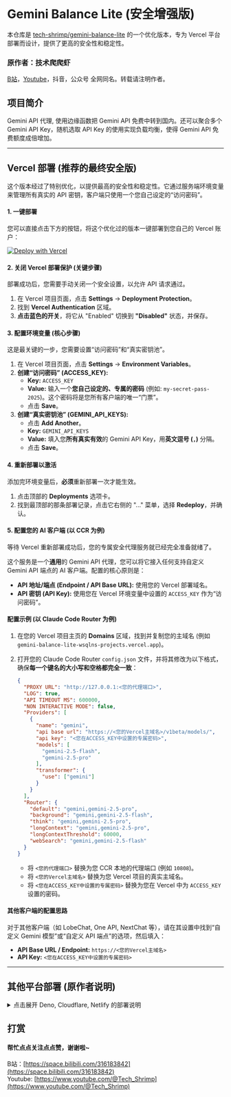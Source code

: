 # Gemini Balance Lite (安全增强版)

本仓库是 [tech-shrimp/gemini-balance-lite](https://github.com/tech-shrimp/gemini-balance-lite) 的一个优化版本，专为 Vercel 平台部署而设计，提供了更高的安全性和稳定性。

### 原作者：技术爬爬虾
[B站](https://space.bilibili.com/316183842)，[Youtube](https://www.youtube.com/@Tech_Shrimp)，抖音，公众号 全网同名。转载请注明作者。


## 项目简介

Gemini API 代理, 使用边缘函数把 Gemini API 免费中转到国内。还可以聚合多个 Gemini API Key，随机选取 API Key 的使用实现负载均衡，使得 Gemini API 免费额度成倍增加。

---

## Vercel 部署 (推荐的最终安全版)

这个版本经过了特别优化，以提供最高的安全性和稳定性。它通过服务端环境变量来管理所有真实的 API 密钥，客户端只使用一个您自己设定的“访问密码”。

#### **1. 一键部署**

您可以直接点击下方的按钮，将这个优化过的版本一键部署到您自己的 Vercel 账户：

[![Deploy with Vercel](https://vercel.com/button)](https://vercel.com/new/clone?repository-url=https://github.com/woshengqilenie/gemini-balance-lite)

#### **2. 关闭 Vercel 部署保护 (关键步骤)**

部署成功后，您需要手动关闭一个安全设置，以允许 API 请求通过。

1.  在 Vercel 项目页面，点击 **Settings** -> **Deployment Protection**。
2.  找到 **Vercel Authentication** 区域。
3.  **点击蓝色的开关**，将它从 "Enabled" 切换到 **"Disabled"** 状态，并保存。

#### **3. 配置环境变量 (核心步骤)**

这是最关键的一步，您需要设置“访问密码”和“真实密钥池”。

1.  在 Vercel 项目页面，点击 **Settings** -> **Environment Variables**。
2.  **创建“访问密码” (ACCESS_KEY):**
    *   **Key:** `ACCESS_KEY`
    *   **Value:** 输入一个**您自己设定的、专属的密码** (例如: `my-secret-pass-2025`)。这个密码将是您所有客户端的唯一“门票”。
    *   点击 **Save**。
3.  **创建“真实密钥池” (GEMINI_API_KEYS):**
    *   点击 **Add Another**。
    *   **Key:** `GEMINI_API_KEYS`
    *   **Value:** 填入您**所有真实有效**的 Gemini API Key，用**英文逗号 (`,`)** 分隔。
    *   点击 **Save**。

#### **4. 重新部署以激活**

添加完环境变量后，**必须**重新部署一次才能生效。

1.  点击顶部的 **Deployments** 选项卡。
2.  找到最顶部的那条部署记录，点击它右侧的 "..." 菜单，选择 **Redeploy**，并确认。

#### **5. 配置您的 AI 客户端 (以 CCR 为例)**

等待 Vercel 重新部署成功后，您的专属安全代理服务就已经完全准备就绪了。

这个服务是一个**通用**的 Gemini API 代理，您可以将它接入任何支持自定义 Gemini API 端点的 AI 客户端。配置的核心原则是：

*   **API 地址/端点 (Endpoint / API Base URL):** 使用您的 Vercel 部署域名。
*   **API 密钥 (API Key):** 使用您在 Vercel 环境变量中设置的 `ACCESS_KEY` 作为“访问密码”。

#### **配置示例 (以 Claude Code Router 为例)**

1.  在您的 Vercel 项目主页的 **Domains** 区域，找到并复制您的主域名 (例如 `gemini-balance-lite-wsqlns-projects.vercel.app`)。

2.  打开您的 Claude Code Router `config.json` 文件，并将其修改为以下格式，确保**每一个键名的大小写和空格都完全一致**：

    ```json
    {
      "PROXY URL": "http://127.0.0.1:<您的代理端口>",
      "LOG": true,
      "API TIMEOUT MS": 600000,
      "NON INTERACTIVE MODE": false,
      "Providers": [
        {
          "name": "gemini",
          "api base url": "https://<您的Vercel主域名>/v1beta/models/",
          "api key": "<您在ACCESS_KEY中设置的专属密码>",
          "models": [
            "gemini-2.5-flash",
            "gemini-2.5-pro"
          ],
          "transformer": {
            "use": ["gemini"]
          }
        }
      ],
      "Router": {
        "default": "gemini,gemini-2.5-pro",
        "background": "gemini,gemini-2.5-flash",
        "think": "gemini,gemini-2.5-pro",
        "longContext": "gemini,gemini-2.5-pro",
        "longContextThreshold": 60000,
        "webSearch": "gemini,gemini-2.5-flash"
      }
    }
    ```
    *   将 `<您的代理端口>` 替换为您 CCR 本地的代理端口 (例如 `10808`)。
    *   将 `<您的Vercel主域名>` 替换为您 Vercel 项目的真实主域名。
    *   将 `<您在ACCESS_KEY中设置的专属密码>` 替换为您在 Vercel 中为 `ACCESS_KEY` 设置的密码。

#### **其他客户端的配置思路**

对于其他客户端（如 LobeChat, One API, NextChat 等），请在其设置中找到“自定义 Gemini 模型”或“自定义 API 端点”的选项，然后填入：

*   **API Base URL / Endpoint:** `https://<您的Vercel主域名>`
*   **API Key:** `<您在ACCESS_KEY中设置的专属密码>`

---

## 其他平台部署 (原作者说明)

<details>
<summary>点击展开 Deno, Cloudflare, Netlify 的部署说明</summary>

### Deno部署

1. [fork](https://github.com/tech-shrimp/gemini-balance-lite/fork)原作者项目
2. 登录/注册 https://dash.deno.com/
3. 创建项目 https://dash.deno.com/new_project
4. 选择此项目，填写项目名字（请仔细填写项目名字，关系到自动分配的域名）
5. Entrypoint 填写 `src/deno_index.ts` 其他字段留空
6. 点击 <b>Deploy Project</b>
7. ... (后续步骤请参考原作者仓库)

### Cloudflare Worker 部署
[![Deploy to Cloudflare Workers](https://deploy.workers.cloudflare.com/button)](https://deploy.workers.cloudflare.com/?url=https://github.com/tech-shrimp/gemini-balance-lite)

*   (请参考原作者仓库说明)

### Netlify部署
[![Deploy to Netlify](https://www.netlify.com/img/deploy/button.svg)](https://app.netlify.com/start/deploy?repository=https://github.com/tech-shrimp/gemini-balance-lite)

*   (请参考原作者仓库说明)

</details>

## 打赏
#### 帮忙点点关注点点赞，谢谢啦~
B站：[https://space.bilibili.com/316183842](https://space.bilibili.com/316183842)<br>
Youtube: [https://www.youtube.com/@Tech_Shrimp](https://www.youtube.com/@Tech_Shrimp)

